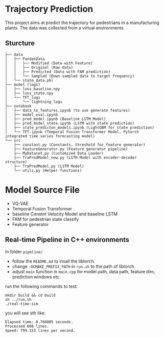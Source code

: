 # Trajectory Prediction
This project aims at predict the trajectory for pedestrians in a manufacturing plants. 
The data was collected from a virtual environments. 



## Sturcture
```
├── data
│   ├── PandasData
│   │   ├── Modified (Data with Feature)
│   │   ├── Original (Raw data)
│   │   ├── Predicted (Data with FAM prediction)
│   │   └── Sampled (Down-sampled data to target frequency)
│   └── state_data.pkl
├── model (logs)
│   ├── loss_baseline.npy
│   ├── loss_state.npy
│   └── TFT_logs
│       └── lightning_logs
├── notebook
│   ├── data_to_features.ipynb (to use generate features)
│   ├── model_eval.ipynb
│   ├── pred_model.ipynb (Baseline LSTM Model)
│   ├── pred_model_state.ipynb (LSTM with state prediction)
│   ├── state_predicton_models.ipynb (LightGBM for state prediction)
│   └── TFT.ipynb (Temporal Fusion Transformer Model, Pytorch integrated time series forecasting model)
└── src
    ├── constant.py (Constants, threshold for feature generator)
    ├── FeatureGenerator.py (Feature generator pipeline)
    ├── MyDataset.py (Customized Data Loader)
    ├── TraPredModel_new.py (LSTM Model with encoder-decoder structure)
    ├── TraPredModel.py (LSTM Model)
    └── utils.py (Helper functions)

```

# Model Source File

- VQ-VAE
- Temporal Fusion Transformer
- baseline Constnt Velocity Model and baseline LSTM
- FAM for pedestrian state classify
- Feature generator


## Real-time Pipeline in C++ environments
In folder ``pipeline/`` 

- follow the ``README.md`` to insall the libtorch. 
- change ``-DCMAKE_PREFIX_PATH`` in ``run.sh`` to the path of libtorch
- adjust ``main`` function in ``main.cpp`` for model path, data path, feature dim, prediction windows etc.


run the following commands to test:
```shell
mkdir build && cd build
sh ../run.sh
./real-time-sim
``` 

you will see sth like:
``` shell
Elapsed time: 0.760805 seconds.
Processed 608 lines.
Speed: 799.153 lines per second.
```
